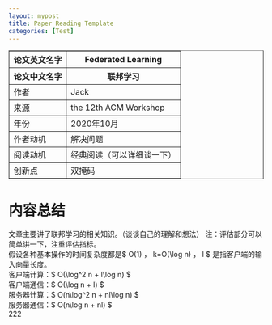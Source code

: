```yaml
---
layout: mypost
title: Paper Reading Template
categories: [Test]
---
```


<table border="1">
    <tr>
        <th>论文英文名字</th>
        <th>Federated Learning</th>
    </tr>
    <tr>
        <th>论文中文名字</th>
        <th>联邦学习</th>
    </tr>
    <tr>
        <td>作者</td>
        <td>Jack</td>
    </tr>
    <tr>
        <td>来源</td>
        <td>the 12th ACM Workshop</td>
    </tr>
    <tr>
        <td>年份</td>
        <td>2020年10月</td>
    </tr>
    <tr>
        <td>作者动机</td>
        <td>解决问题</td>
    </tr>
    <tr>
        <td>阅读动机</td>
        <td>经典阅读（可以详细谈一下）</td>
    </tr>
    <tr>
        <td>创新点</td>
        <td>双掩码</td>
    </tr>
</table>

# 内容总结  
文章主要讲了联邦学习的相关知识。（谈谈自己的理解和想法）
注：评估部分可以简单讲一下，注重评估指标。  
假设各种基本操作的时间复杂度都是$ O(1) $，$ k=O(\log n) $，$ l $ 是指客户端的输入向量长度。  
客户端计算：$ O(\log^2 n + l\log n) $  
客户端通信：$ O(\log n + l) $  
服务器计算：$ O(n\log^2 n + nl\log n) $  
服务器通信：$ O(n\log n + nl) $  
222